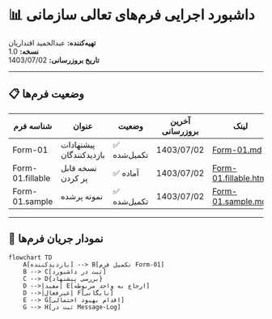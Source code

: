 # 📊 داشبورد اجرایی فرم‌های تعالی سازمانی  
**تهیه‌کننده:** عبدالحمید اقتداریان  
**نسخه:** 1.0  
**تاریخ بروزرسانی:** 1403/07/02  

---

## 📋 وضعیت فرم‌ها

| شناسه فرم | عنوان | وضعیت | آخرین بروزرسانی | لینک |
|-----------|-------|--------|------------------|------|
| Form-01 | پیشنهادات بازدیدکنندگان | ✅ تکمیل‌شده | 1403/07/02 | [Form-01.md](Form-01.md) |
| Form-01.fillable | نسخه قابل پر کردن | ✅ آماده | 1403/07/02 | [Form-01.fillable.html](Form-01.fillable.html) |
| Form-01.sample | نمونه پرشده | ✅ تکمیل‌شده | 1403/07/02 | [Form-01.sample.md](Form-01.sample.md) |

---

## 🧩 نمودار جریان فرم‌ها

```mermaid
flowchart TD
    A[بازدیدکننده] --> B[تکمیل فرم Form-01]
    B --> C[ثبت در داشبورد]
    C --> D{بررسی پیشنهاد}
    D -->|مفید| E[ارجاع به واحد مربوطه]
    D -->|غیرفعال| F[بایگانی]
    E --> G[اقدام بهبود احتمالی]
    G --> H[ثبت در Message-Log]
